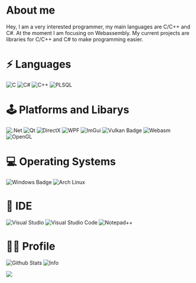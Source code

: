 # About me
<th style="text-align: center">Hey, I am a very interested programmer, my main languages are C/C++ and C#.</th>
<th style="text-align: center">At the moment I am focusing on Webassembly.</th>
<th style="text-align: center">My current projects are libraries for C/C++ and C# to make programming easier.</th>

# ⚡ Languages

![C](https://img.shields.io/badge/c-%2300599C.svg?style=for-the-badge&logo=c&logoColor=white)
![C#](https://img.shields.io/badge/c%23-%23239120.svg?style=for-the-badge&logo=c-sharp&logoColor=white)
![C++](https://img.shields.io/badge/c++-%2300599C.svg?style=for-the-badge&logo=c%2B%2B&logoColor=white)
![PLSQL](https://img.shields.io/badge/PLSQL-F80000?style=for-the-badge&logo=oracle&logoColor=black)
# 🕹️ Platforms and Libarys

![.Net](https://img.shields.io/badge/.NET-5C2D91?style=for-the-badge&logo=.net&logoColor=white)
![Qt](https://img.shields.io/badge/Qt-%23217346.svg?style=for-the-badge&logo=Qt&logoColor=white)
![DirectX](https://img.shields.io/badge/-DirectX-gray?style=for-the-badge)
![WPF](https://img.shields.io/badge/-WPF-0078D6?logo=windows&style=for-the-badge)
![ImGui](https://img.shields.io/badge/-ImGui-blue?style=for-the-badge&logo=ImGui&logoColor=white)
![Vulkan Badge](https://img.shields.io/badge/-Vulkan-AC162C?style=for-the-badge&logo=vulkan)
![Webasm](https://img.shields.io/badge/WebAssembly-654FF0?style=for-the-badge&logo=WebAssembly&logoColor=white)
![OpenGL](https://img.shields.io/badge/OpenGL-FFFFFF?style=for-the-badge&logo=opengl)

# 💻 Operating Systems

![Windows Badge](https://img.shields.io/badge/-Windows-0078D6?logo=windows&style=for-the-badge)
![Arch Linux](https://img.shields.io/badge/Arch_Linux-1793D1?style=for-the-badge&logo=arch-linux&logoColor=white)

# 📄 IDE
![Visual Studio](https://img.shields.io/badge/Visual_Studio-5C2D91?style=for-the-badge&logo=visual%20studio&logoColor=white)
![Visual Studio Code](https://img.shields.io/badge/Visual_Studio_Code-0078D4?style=for-the-badge&logo=visual%20studio%20code&logoColor=white)
![Notepad++](https://img.shields.io/badge/Notepad++-90E59A.svg?style=for-the-badge&logo=notepad%2B%2B&logoColor=black)


# 👨‍💻 Profile
![Github Stats](https://github-readme-stats.vercel.app/api?username=argon-projects&show_icons=true&theme=tokyonight)
![Info](https://github-readme-streak-stats.herokuapp.com/?user=argon-projects&theme=tokyonight)

![](https://komarev.com/ghpvc/?username=argon-projects&color=50CF7E&style=flat-square)
<!---
![Top Langs](https://github-readme-stats.vercel.app/api/top-langs/?username=argon-projects&theme=tokyonight&show_icons=true)
--->


